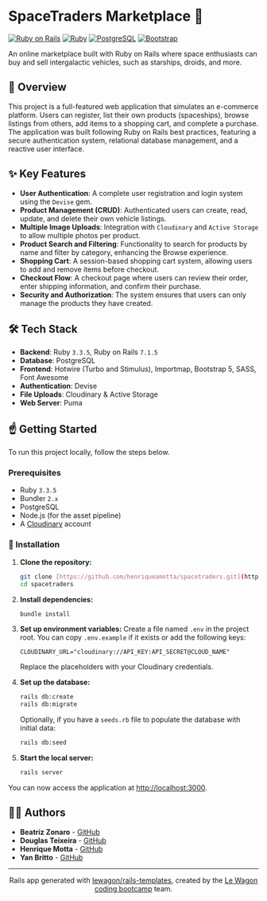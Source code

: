 # SpaceTraders Marketplace 🚀

[![Ruby on Rails](https://img.shields.io/badge/Ruby_on_Rails-CC0000?style=for-the-badge&logo=ruby-on-rails&logoColor=white)](https://rubyonrails.org/)
[![Ruby](https://img.shields.io/badge/Ruby-CC342D?style=for-the-badge&logo=ruby&logoColor=white)](https://www.ruby-lang.org/)
[![PostgreSQL](https://img.shields.io/badge/PostgreSQL-316192?style=for-the-badge&logo=postgresql&logoColor=white)](https://www.postgresql.org/)
[![Bootstrap](https://img.shields.io/badge/Bootstrap-563D7C?style=for-the-badge&logo=bootstrap&logoColor=white)](https://getbootstrap.com/)

An online marketplace built with Ruby on Rails where space enthusiasts can buy and sell intergalactic vehicles, such as starships, droids, and more.

## 📖 Overview
This project is a full-featured web application that simulates an e-commerce platform. Users can register, list their own products (spaceships), browse listings from others, add items to a shopping cart, and complete a purchase. The application was built following Ruby on Rails best practices, featuring a secure authentication system, relational database management, and a reactive user interface.

## ✨ Key Features
- **User Authentication**: A complete user registration and login system using the `Devise` gem.
- **Product Management (CRUD)**: Authenticated users can create, read, update, and delete their own vehicle listings.
- **Multiple Image Uploads**: Integration with `Cloudinary` and `Active Storage` to allow multiple photos per product.
- **Product Search and Filtering**: Functionality to search for products by name and filter by category, enhancing the Browse experience.
- **Shopping Cart**: A session-based shopping cart system, allowing users to add and remove items before checkout.
- **Checkout Flow**: A checkout page where users can review their order, enter shipping information, and confirm their purchase.
- **Security and Authorization**: The system ensures that users can only manage the products they have created.

## 🛠️ Tech Stack
- **Backend**: Ruby `3.3.5`, Ruby on Rails `7.1.5`
- **Database**: PostgreSQL
- **Frontend**: Hotwire (Turbo and Stimulus), Importmap, Bootstrap 5, SASS, Font Awesome
- **Authentication**: Devise
- **File Uploads**: Cloudinary & Active Storage
- **Web Server**: Puma

## ☝️ Getting Started
To run this project locally, follow the steps below.

### Prerequisites

- Ruby `3.3.5`
- Bundler `2.x`
- PostgreSQL
- Node.js (for the asset pipeline)
- A [Cloudinary](https://cloudinary.com/) account

### 📁 Installation
1.  **Clone the repository:**
    ```sh
    git clone [https://github.com/henriqueamotta/spacetraders.git](https://github.com/henriqueamotta/spacetraders.git)
    cd spacetraders
    ```

2.  **Install dependencies:**
    ```sh
    bundle install
    ```

3.  **Set up environment variables:**
    Create a file named `.env` in the project root. You can copy `.env.example` if it exists or add the following keys:
    ```env
    CLOUDINARY_URL="cloudinary://API_KEY:API_SECRET@CLOUD_NAME"
    ```
    Replace the placeholders with your Cloudinary credentials.

4.  **Set up the database:**
    ```sh
    rails db:create
    rails db:migrate
    ```
    Optionally, if you have a `seeds.rb` file to populate the database with initial data:
    ```sh
    rails db:seed
    ```

5.  **Start the local server:**
    ```sh
    rails server
    ```

You can now access the application at [http://localhost:3000](http://localhost:3000).

## 👨‍💻 Authors

- **Beatriz Zonaro** - [GitHub](https://github.com/bezoc)
- **Douglas Teixeira** - [GitHub](https://github.com/DouglasTpo)
- **Henrique Motta** - [GitHub](https://github.com/henriqueamotta)
- **Yan Britto** - [GitHub](https://github.com/Yanbritto94)

---
<p align="center">
  Rails app generated with <a href="https://github.com/lewagon/rails-templates">lewagon/rails-templates</a>, created by the <a href="https://www.lewagon.com">Le Wagon coding bootcamp</a> team.
</p>
